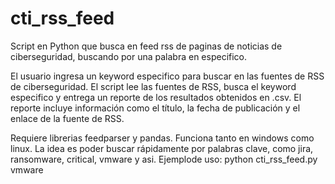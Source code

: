 # cti_rss_feed
Script en Python que busca en feed rss de paginas de noticias de ciberseguridad, buscando por una palabra en especifico. 

El usuario ingresa un keyword especifico para buscar en las fuentes de RSS de ciberseguridad. El script lee las fuentes de RSS, busca el keyword especifico y entrega un reporte de los resultados obtenidos en .csv. El reporte incluye información como el título, la fecha de publicación y el enlace de la fuente de RSS. 

Requiere librerias feedparser y pandas. Funciona tanto en windows como linux. La idea es poder buscar rápidamente por palabras clave, como jira, ransomware, critical, vmware y asi. Ejemplode uso: python cti_rss_feed.py vmware
